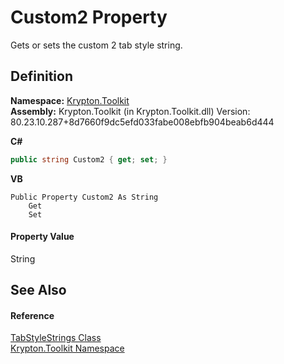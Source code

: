 # Custom2 Property


Gets or sets the custom 2 tab style string.



## Definition
**Namespace:** <a href="79d2eac2-21f4-54ff-7552-b20c33c30600.md">Krypton.Toolkit</a>  
**Assembly:** Krypton.Toolkit (in Krypton.Toolkit.dll) Version: 80.23.10.287+8d7660f9dc5efd033fabe008ebfb904beab6d444

**C#**
``` C#
public string Custom2 { get; set; }
```
**VB**
``` VB
Public Property Custom2 As String
	Get
	Set
```



#### Property Value
String

## See Also


#### Reference
<a href="a011f0be-b69c-efd2-cdc2-b012af14bce3.md">TabStyleStrings Class</a>  
<a href="79d2eac2-21f4-54ff-7552-b20c33c30600.md">Krypton.Toolkit Namespace</a>  
